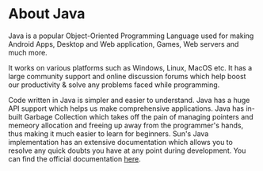 # About Java

Java is a popular Object-Oriented Programming Language used for making Android Apps, Desktop and Web application, Games, Web servers and much more.

It works on various platforms such as Windows, Linux, MacOS etc. It has a large community support and online discussion forums which help boost our productivity & solve any problems faced while programming.

Code written in Java is simpler and easier to understand. Java has a huge API support which helps us make comprehensive applications. Java has in-built Garbage Collection which takes off the pain of managing pointers and memeory allocation and freeing up away from the programmer's hands, thus making it much easier to learn for beginners. Sun's Java implementation has an extensive documentation which allows you to resolve any quick doubts you have at any point during development. You can find the official documentation [here](https://docs.oracle.com/javase/9/docs/api/overview-summary.html).
